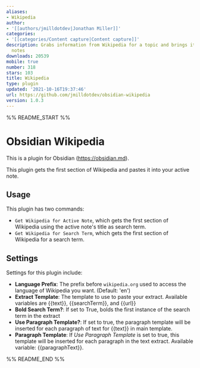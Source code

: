 ```yaml
---
aliases:
- Wikipedia
author:
- '[[authors/jmilldotdev|Jonathan Miller]]'
categories:
- '[[categories/Content capture|Content capture]]'
description: Grabs information from Wikipedia for a topic and brings it into Obsidian
  notes
downloads: 20539
mobile: true
number: 318
stars: 103
title: Wikipedia
type: plugin
updated: '2021-10-16T19:37:46'
url: https://github.com/jmilldotdev/obsidian-wikipedia
version: 1.0.3
---
```


%% README_START %%

# Obsidian Wikipedia

This is a plugin for Obsidian (https://obsidian.md).

This plugin gets the first section of Wikipedia and pastes it into your active note.

## Usage

This plugin has two commands:

- `Get Wikipedia for Active Note`, which gets the first section of Wikipedia using the active note's title as search term.
- `Get Wikipedia for Search Term`, which gets the first section of Wikipedia for a search term.

## Settings

Settings for this plugin include:

- **Language Prefix**: The prefix before `wikipedia.org` used to access the language of Wikipedia you want. (Default: 'en')
- **Extract Template**: The template to use to paste your extract. Available variables are {{text}}, {{searchTerm}}, and {{url}}
- **Bold Search Term?**: If set to True, bolds the first instance of the search term in the extract
- **Use Paragraph Template?**: If set to true, the paragraph template will be inserted for each paragraph of text for {{text}} in main template.
- **Paragraph Template**: If *Use Paragraph Template* is set to true, this template will be inserted for each paragraph in the text extract. Available variable: {{paragraphText}}.

%% README_END %%
